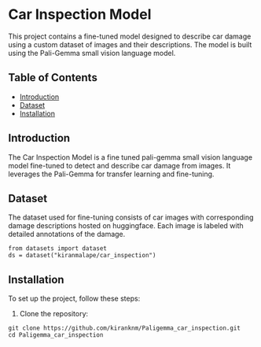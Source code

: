 # Car Inspection Model

This project contains a fine-tuned model designed to describe car damage using a custom dataset of images and their descriptions. The model is built using the Pali-Gemma small vision language model.

## Table of Contents
- [Introduction](#introduction)
- [Dataset](#dataset)
- [Installation](#installation)


## Introduction

The Car Inspection Model is a fine tuned pali-gemma small vision language model fine-tuned to detect and describe car damage from images. It leverages the Pali-Gemma for transfer learning and fine-tuning.

## Dataset

The dataset used for fine-tuning consists of car images with corresponding damage descriptions hosted on huggingface. Each image is labeled with detailed annotations of the damage.
```
from datasets import dataset
ds = dataset("kiranmalape/car_inspection")
```
## Installation

To set up the project, follow these steps:

1. Clone the repository:
```
git clone https://github.com/kiranknm/Paligemma_car_inspection.git
cd Paligemma_car_inspection
```
